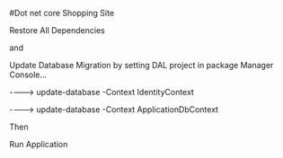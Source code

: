 #Dot net core Shopping Site

Restore All Dependencies

and 

Update Database Migration by setting DAL project in package Manager Console...

----> update-database -Context IdentityContext

----> update-database -Context ApplicationDbContext

Then 

Run Application 